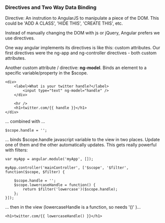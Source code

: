 ### Directives and Two Way Data Binding

Directive: An instrution to AngularJS to manipulate a piece of the DOM.  This could be 'ADD A CLASS', 'HIDE THIS', 'CREATE THIS', etc.

Instead of manually changing the DOM with js or jQuery, Angular prefers we use directives.

One way angular implements its directives is like this: custom attributes.  Our first directives were the ng-app and ng-controller directives - both custom attributes.

Another custom attribute / directive: **ng-model**.  Binds an element to a specific variable/property in the $scope.

```
<div>
    <label>What is your twitter handle?</label>
        <input type="text" ng-model="handle" />
    </div>

    <hr />
    <h1>twitter.com/{{ handle }}</h1>
</div>
```

... combined with ...

```
$scope.handle = '';
```

... binds $scope.handle javascript variable to the view in two places.  Update one of them and the other automatically updates.  This gets really powerful with filters:


```
var myApp = angular.module('myApp', []);

myApp.controller('mainController', ['$scope', '$filter', function($scope, $filter) {

    $scope.handle = '';
    $scope.lowercaseHandle = function() {
        return $filter('lowercase')($scope.handle);
    };
}]);
```

... then in the view (lowercaseHandle is a function, so needs '()' )...

```
<h1>twitter.com/{{ lowercaseHandle() }}</h1>
```
